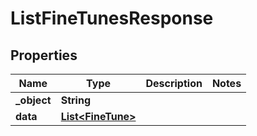 

# ListFineTunesResponse


## Properties

| Name | Type | Description | Notes |
|------------ | ------------- | ------------- | -------------|
|**_object** | **String** |  |  |
|**data** | [**List&lt;FineTune&gt;**](FineTune.md) |  |  |



